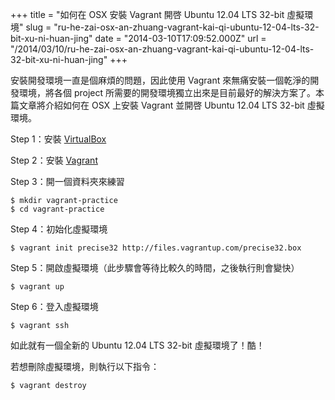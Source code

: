 +++
title = "如何在 OSX 安裝 Vagrant 開啓 Ubuntu 12.04 LTS 32-bit 虛擬環境"
slug = "ru-he-zai-osx-an-zhuang-vagrant-kai-qi-ubuntu-12-04-lts-32-bit-xu-ni-huan-jing"
date = "2014-03-10T17:09:52.000Z"
url = "/2014/03/10/ru-he-zai-osx-an-zhuang-vagrant-kai-qi-ubuntu-12-04-lts-32-bit-xu-ni-huan-jing"
+++

安裝開發環境一直是個麻煩的問題，因此使用 Vagrant 來無痛安裝一個乾淨的開發環境，將各個 project 所需要的開發環境獨立出來是目前最好的解決方案了。本篇文章將介紹如何在 OSX 上安裝 Vagrant 並開啓 Ubuntu 12.04 LTS 32-bit 虛擬環境。

Step 1：安裝 [VirtualBox](https://www.virtualbox.org/wiki/Downloads)

Step 2：安裝 [Vagrant](http://downloads.vagrantup.com/)

Step 3：開一個資料夾來練習

    $ mkdir vagrant-practice
    $ cd vagrant-practice

Step 4：初始化虛擬環境

    $ vagrant init precise32 http://files.vagrantup.com/precise32.box

Step 5：開啟虛擬環境（此步驟會等待比較久的時間，之後執行則會變快）

    $ vagrant up

Step 6：登入虛擬環境

    $ vagrant ssh

如此就有一個全新的 Ubuntu 12.04 LTS 32-bit 虛擬環境了！酷！ 

若想刪除虛擬環境，則執行以下指令：

    $ vagrant destroy
